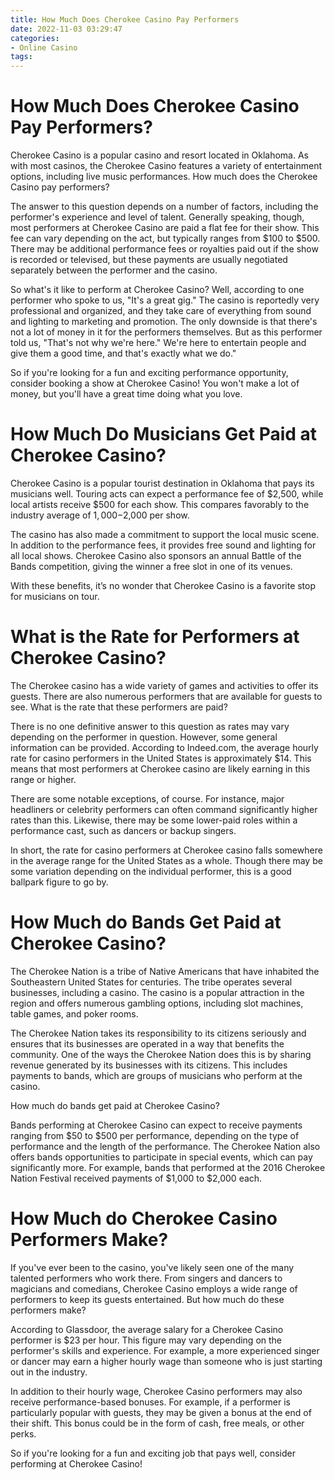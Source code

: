 ```yaml
---
title: How Much Does Cherokee Casino Pay Performers 
date: 2022-11-03 03:29:47
categories:
- Online Casino
tags:
---
```



#  How Much Does Cherokee Casino Pay Performers? 

Cherokee Casino is a popular casino and resort located in Oklahoma. As with most casinos, the Cherokee Casino features a variety of entertainment options, including live music performances. How much does the Cherokee Casino pay performers?

The answer to this question depends on a number of factors, including the performer's experience and level of talent. Generally speaking, though, most performers at Cherokee Casino are paid a flat fee for their show. This fee can vary depending on the act, but typically ranges from $100 to $500. There may be additional performance fees or royalties paid out if the show is recorded or televised, but these payments are usually negotiated separately between the performer and the casino.

So what's it like to perform at Cherokee Casino? Well, according to one performer who spoke to us, "It's a great gig." The casino is reportedly very professional and organized, and they take care of everything from sound and lighting to marketing and promotion. The only downside is that there's not a lot of money in it for the performers themselves. But as this performer told us, "That's not why we're here." We're here to entertain people and give them a good time, and that's exactly what we do."

So if you're looking for a fun and exciting performance opportunity, consider booking a show at Cherokee Casino! You won't make a lot of money, but you'll have a great time doing what you love.

#  How Much Do Musicians Get Paid at Cherokee Casino? 

Cherokee Casino is a popular tourist destination in Oklahoma that pays its musicians well. Touring acts can expect a performance fee of $2,500, while local artists receive $500 for each show. This compares favorably to the industry average of $1,000-$2,000 per show. 

The casino has also made a commitment to support the local music scene. In addition to the performance fees, it provides free sound and lighting for all local shows. Cherokee Casino also sponsors an annual Battle of the Bands competition, giving the winner a free slot in one of its venues. 

With these benefits, it’s no wonder that Cherokee Casino is a favorite stop for musicians on tour.

#  What is the Rate for Performers at Cherokee Casino? 

The Cherokee casino has a wide variety of games and activities to offer its guests. There are also numerous performers that are available for guests to see. What is the rate that these performers are paid?

There is no one definitive answer to this question as rates may vary depending on the performer in question. However, some general information can be provided. According to Indeed.com, the average hourly rate for casino performers in the United States is approximately $14. This means that most performers at Cherokee casino are likely earning in this range or higher.

There are some notable exceptions, of course. For instance, major headliners or celebrity performers can often command significantly higher rates than this. Likewise, there may be some lower-paid roles within a performance cast, such as dancers or backup singers. 

In short, the rate for casino performers at Cherokee casino falls somewhere in the average range for the United States as a whole. Though there may be some variation depending on the individual performer, this is a good ballpark figure to go by.

#  How Much do Bands Get Paid at Cherokee Casino? 

The Cherokee Nation is a tribe of Native Americans that have inhabited the Southeastern United States for centuries. The tribe operates several businesses, including a casino. The casino is a popular attraction in the region and offers numerous gambling options, including slot machines, table games, and poker rooms.

The Cherokee Nation takes its responsibility to its citizens seriously and ensures that its businesses are operated in a way that benefits the community. One of the ways the Cherokee Nation does this is by sharing revenue generated by its businesses with its citizens. This includes payments to bands, which are groups of musicians who perform at the casino.

How much do bands get paid at Cherokee Casino?

Bands performing at Cherokee Casino can expect to receive payments ranging from $50 to $500 per performance, depending on the type of performance and the length of the performance. The Cherokee Nation also offers bands opportunities to participate in special events, which can pay significantly more. For example, bands that performed at the 2016 Cherokee Nation Festival received payments of $1,000 to $2,000 each.

#  How Much do Cherokee Casino Performers Make?

If you've ever been to the casino, you've likely seen one of the many talented performers who work there. From singers and dancers to magicians and comedians, Cherokee Casino employs a wide range of performers to keep its guests entertained. But how much do these performers make?

According to Glassdoor, the average salary for a Cherokee Casino performer is $23 per hour. This figure may vary depending on the performer's skills and experience. For example, a more experienced singer or dancer may earn a higher hourly wage than someone who is just starting out in the industry.

In addition to their hourly wage, Cherokee Casino performers may also receive performance-based bonuses. For example, if a performer is particularly popular with guests, they may be given a bonus at the end of their shift. This bonus could be in the form of cash, free meals, or other perks.

So if you're looking for a fun and exciting job that pays well, consider performing at Cherokee Casino!